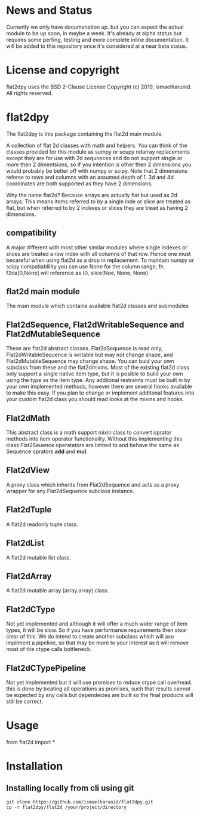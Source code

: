 # News and Status

Currently we only have documenation up.  but you can expect the actual module to be up soon, in maybe a week.  It's already at alpha status but requires some perfing, testing and more complete inline documentation.  It will be added to this repository once it's considered at a near beta status.

# License and copyright

flat2dpy uses the BSD 2-Clause License
Copyright (c) 2019, ismaelharunid.  All rights reserved.

# flat2dpy

The flat2dpy is this package containing the flat2d main module.

A collection of flat 2d classes with math and helpers.  You can think of the classes provided for this module as sumpy or scupy ndarray replacements except they are for use with 2d sequneces and do not support single or more then 2 dimentsions, so if you intention is other then 2 dimensions you would probably be better off with numpy or scipy.  Note that 2 dimensions referse to rows and columns with an assumed depth of 1.  3d and 4d coordinates are both supported as they have 2 dimensions.

Why the name flat2d?  Because arrays are actually flat but used as 2d arrays.  This means items referred to by a single inde or slice are treated as flat, but when referred to by 2 indexes or slices they are tread as having 2 dimensions.  

## compatibility

A major different with most other similar modules where single indexes or slices are treated a row index with all columns of that row.  Hence one must becareful when using flat2d as a drop in replacement.  To maintain numpy or scipy compatiablility you can use None for the column range, fe. f2da[0,None] will reference as (0, slice(Noe, None, None)

## flat2d main module

The main module which contains available flat2d classes and submodules

## Flat2dSequence, Flat2dWritableSequence and Flat2dMutableSequence

These are flat2d abstract classes.  Flat2dSequence is read only, Flat2dWritableSequence is writable but may not change shape, and Flat2dMutableSequence may change shape.  You can buid your own subclass from these and the flat2dmixins.  Most of the existing flat2d class only support a single native item type, but it is posible to build your own using the <object> type as the item type.  Any additonal restraints must be built in by your own implemented methods, however there are several hooks available to make this easy.  If you plan to change or implement additonal features into your custom flat2d class you should read looks at the mixins and hooks.

## Flat2dMath

This abstract class is a math support mixin class to convert oprator methods into item operator functionality.  Without this implementing this class Flat2Seuence operatators are limited to and behave the same as Sequence oprators __add__ and __mul__.

## Flat2dView

A proxy class which inherits from Flat2dSequence and acts as a proxy wrapper for any Flat2dSequence subclass instance.

## Flat2dTuple

A flat2d readonly tuple class.

## Flat2dList

A flat2d mutable list class.

## Flat2dArray

A flat2d mutable array (array.array) class.

## Flat2dCType

Not yet implemented and although it will offer a much wider range of item types, it will be slow.  So if you have performance requirements then stear clear of this.  We do intend to create another subclass which will aso impliment a pipeline, so that may be more to your interest as it will remove most of the ctype calls bottleneck.

## Flat2dCTypePipeline

Not yet implemented but it will use promises to reduce ctype call overhead.  this is done by treating all operations as promises, such that results cannot be expected by any calls but dependecies are built so the final products will still be correct.  

# Usage

from flat2d import *

# Installation

## Installing locally from cli using git

    git clone https://github.com/ismaelharunid/flat2dpy.git
    cp -r flat2dpy/flat2d /your/project/directory

